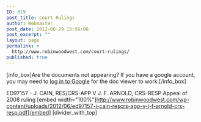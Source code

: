 ```yaml
---
ID: 819
post_title: Court Rulings
author: Webmaster
post_date: 2012-06-29 15:56:06
post_excerpt: ""
layout: page
permalink: >
  http://www.robinwoodwest.com/court-rulings/
published: true
---
```

[info_box]Are the documents not appearing?
If you have a google account, you may need to <a href="https://accounts.google.com/Login" target="_blank">log in to Google</a> for the doc viewer to work.[/info_box]


ED97157 - J. CAIN, RES/CRS-APP V J. F. ARNOLD, CRS-RESP
Appeal of 2008 ruling
[embed width="100%"]http://www.robinwoodwest.com/wp-content/uploads/2012/06/ed97157-j-cain-rescrs-app-v-j-f-arnold-crs-resp.pdf[/embed]
[divider_with_top]